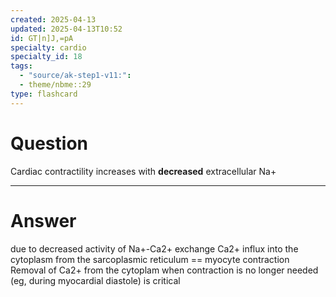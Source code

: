 ```yaml
---
created: 2025-04-13
updated: 2025-04-13T10:52
id: GT|n]J,=pA
specialty: cardio
specialty_id: 18
tags:
  - "source/ak-step1-v11:": 
  - theme/nbme::29
type: flashcard
---
```


# Question
Cardiac contractility increases with **decreased** extracellular Na+

---

# Answer
due to decreased activity of Na+-Ca2+ exchange   Ca2+ influx into the cytoplasm from the sarcoplasmic reticulum == myocyte contraction   Removal of Ca2+ from the cytoplam when contraction is no longer needed (eg, during myocardial diastole) is critical
